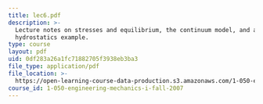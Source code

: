 ```yaml
---
title: lec6.pdf
description: >-
  Lecture notes on stresses and equilibrium, the continuum model, and a
  hydrostatics example.
type: course
layout: pdf
uid: 0df283a26a1fc71882705f3938eb3ba3
file_type: application/pdf
file_location: >-
  https://open-learning-course-data-production.s3.amazonaws.com/1-050-engineering-mechanics-i-fall-2007/0df283a26a1fc71882705f3938eb3ba3_lec6.pdf
course_id: 1-050-engineering-mechanics-i-fall-2007
---
```

